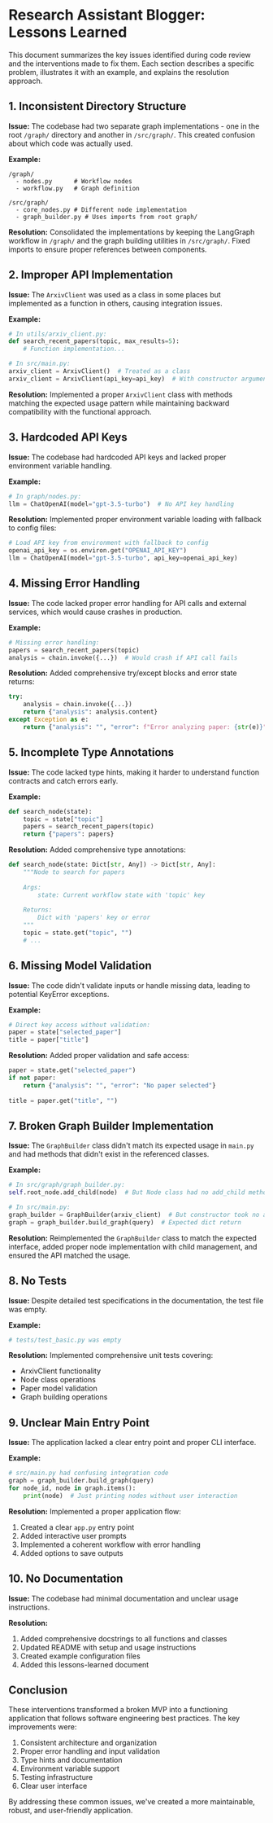 # Research Assistant Blogger: Lessons Learned

This document summarizes the key issues identified during code review and the interventions made to fix them. Each section describes a specific problem, illustrates it with an example, and explains the resolution approach.

## 1. Inconsistent Directory Structure

**Issue:** The codebase had two separate graph implementations - one in the root `/graph/` directory and another in `/src/graph/`. This created confusion about which code was actually used.

**Example:**
```
/graph/
  - nodes.py      # Workflow nodes
  - workflow.py   # Graph definition

/src/graph/
  - core_nodes.py # Different node implementation
  - graph_builder.py # Uses imports from root graph/
```

**Resolution:** Consolidated the implementations by keeping the LangGraph workflow in `/graph/` and the graph building utilities in `/src/graph/`. Fixed imports to ensure proper references between components.

## 2. Improper API Implementation

**Issue:** The `ArxivClient` was used as a class in some places but implemented as a function in others, causing integration issues.

**Example:**
```python
# In utils/arxiv_client.py:
def search_recent_papers(topic, max_results=5):
    # Function implementation...

# In src/main.py:
arxiv_client = ArxivClient()  # Treated as a class
arxiv_client = ArxivClient(api_key=api_key)  # With constructor arguments
```

**Resolution:** Implemented a proper `ArxivClient` class with methods matching the expected usage pattern while maintaining backward compatibility with the functional approach.

## 3. Hardcoded API Keys

**Issue:** The codebase had hardcoded API keys and lacked proper environment variable handling.

**Example:**
```python
# In graph/nodes.py:
llm = ChatOpenAI(model="gpt-3.5-turbo")  # No API key handling
```

**Resolution:** Implemented proper environment variable loading with fallback to config files:

```python
# Load API key from environment with fallback to config
openai_api_key = os.environ.get("OPENAI_API_KEY")
llm = ChatOpenAI(model="gpt-3.5-turbo", api_key=openai_api_key)
```

## 4. Missing Error Handling

**Issue:** The code lacked proper error handling for API calls and external services, which would cause crashes in production.

**Example:**
```python
# Missing error handling:
papers = search_recent_papers(topic)
analysis = chain.invoke({...})  # Would crash if API call fails
```

**Resolution:** Added comprehensive try/except blocks and error state returns:

```python
try:
    analysis = chain.invoke({...})
    return {"analysis": analysis.content}
except Exception as e:
    return {"analysis": "", "error": f"Error analyzing paper: {str(e)}"}
```

## 5. Incomplete Type Annotations

**Issue:** The code lacked type hints, making it harder to understand function contracts and catch errors early.

**Example:**
```python
def search_node(state):
    topic = state["topic"]
    papers = search_recent_papers(topic)
    return {"papers": papers}
```

**Resolution:** Added comprehensive type annotations:

```python
def search_node(state: Dict[str, Any]) -> Dict[str, Any]:
    """Node to search for papers
    
    Args:
        state: Current workflow state with 'topic' key
        
    Returns:
        Dict with 'papers' key or error
    """
    topic = state.get("topic", "")
    # ...
```

## 6. Missing Model Validation

**Issue:** The code didn't validate inputs or handle missing data, leading to potential KeyError exceptions.

**Example:**
```python
# Direct key access without validation:
paper = state["selected_paper"]
title = paper["title"]
```

**Resolution:** Added proper validation and safe access:

```python
paper = state.get("selected_paper")
if not paper:
    return {"analysis": "", "error": "No paper selected"}
    
title = paper.get("title", "")
```

## 7. Broken Graph Builder Implementation

**Issue:** The `GraphBuilder` class didn't match its expected usage in `main.py` and had methods that didn't exist in the referenced classes.

**Example:**
```python
# In src/graph/graph_builder.py:
self.root_node.add_child(node)  # But Node class had no add_child method

# In src/main.py:
graph_builder = GraphBuilder(arxiv_client)  # But constructor took no args
graph = graph_builder.build_graph(query)  # Expected dict return
```

**Resolution:** Reimplemented the `GraphBuilder` class to match the expected interface, added proper node implementation with child management, and ensured the API matched the usage.

## 8. No Tests

**Issue:** Despite detailed test specifications in the documentation, the test file was empty.

**Example:**
```python
# tests/test_basic.py was empty
```

**Resolution:** Implemented comprehensive unit tests covering:
- ArxivClient functionality
- Node class operations
- Paper model validation
- Graph building operations

## 9. Unclear Main Entry Point

**Issue:** The application lacked a clear entry point and proper CLI interface.

**Example:**
```python
# src/main.py had confusing integration code
graph = graph_builder.build_graph(query)
for node_id, node in graph.items():
    print(node)  # Just printing nodes without user interaction
```

**Resolution:** Implemented a proper application flow:
1. Created a clear `app.py` entry point
2. Added interactive user prompts
3. Implemented a coherent workflow with error handling
4. Added options to save outputs

## 10. No Documentation

**Issue:** The codebase had minimal documentation and unclear usage instructions.

**Resolution:**
1. Added comprehensive docstrings to all functions and classes
2. Updated README with setup and usage instructions
3. Created example configuration files
4. Added this lessons-learned document

## Conclusion

These interventions transformed a broken MVP into a functioning application that follows software engineering best practices. The key improvements were:

1. Consistent architecture and organization
2. Proper error handling and input validation
3. Type hints and documentation
4. Environment variable support
5. Testing infrastructure
6. Clear user interface

By addressing these common issues, we've created a more maintainable, robust, and user-friendly application.